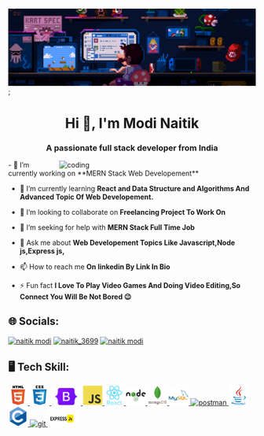 ![logo](banner.gif);
<h1 align="center">Hi 👋, I'm Modi Naitik</h1>
<h3 align="center">A passionate full stack developer from India</h3>

<img align="right" alt="coding" width="400" src="https://media.tenor.com/DkLuqx5rQcUAAAAM/cat.gif">
- 🔭 I’m currently working on **MERN Stack Web Developement**

- 🌱 I’m currently learning **React and Data Structure and Algorithms And Advanced Topic Of Web Developement.**

- 👯 I’m looking to collaborate on **Freelancing Project To Work On**

- 🤝 I’m seeking for help with **MERN Stack Full Time Job**

- 💬 Ask me about **Web Developement Topics Like Javascript,Node js,Express js,**

- 📫 How to reach me **On linkedin By Link In Bio**

- ⚡ Fun fact **I Love To Play Video Games And Doing Video Editing,So Connect You Will Be Not Bored 😉**

<h2 align="left"><B>🌐 Socials:</B></h2>
<p align="left">
<a href="https://www.linkedin.com/in/naitik-modi/" target="blank"><img align="center" src="https://raw.githubusercontent.com/rahuldkjain/github-profile-readme-generator/master/src/images/icons/Social/linked-in-alt.svg" alt="naitik modi" height="30" width="40" /></a>
<a href="https://www.leetcode.com/naitik_3699" target="blank"><img align="center" src="https://raw.githubusercontent.com/rahuldkjain/github-profile-readme-generator/master/src/images/icons/Social/leet-code.svg" alt="naitik_3699" height="30" width="40" /></a>
<a href="https://www.instagram.com/naitik099?igsh=MWlza296aTIzZGsxaw==" target="blank"><img align="center" src="https://raw.githubusercontent.com/rahuldkjain/github-profile-readme-generator/master/src/images/icons/Social/instagram.svg" alt="naitik modi" height="30" width="40" /></a>
</p>

<h2 align="left" height="100"><B>🖥️ Tech Skill:</B></h2>
<p align="left">  <a href="https://www.w3.org/html/" target="_blank" rel="noreferrer"> <img src="https://raw.githubusercontent.com/devicons/devicon/master/icons/html5/html5-original-wordmark.svg" alt="html5" width="40" height="40"/> </a> 
  <a href="https://www.w3schools.com/css/" target="_blank" rel="noreferrer"> <img src="https://raw.githubusercontent.com/devicons/devicon/master/icons/css3/css3-original-wordmark.svg" alt="css3" width="40" height="40"/> </a>
  <a href="https://getbootstrap.com" target="_blank" rel="noreferrer"> <img src="finalbootstrap.png" alt="bootstrap" height="35" /> </a>
  <a href="https://developer.mozilla.org/en-US/docs/Web/JavaScript" target="_blank" rel="noreferrer"> <img src="https://raw.githubusercontent.com/devicons/devicon/master/icons/javascript/javascript-original.svg" alt="javascript" width="40" height="40"/> </a> 
  <a href="https://reactjs.org/" target="_blank" rel="noreferrer"> <img src="https://raw.githubusercontent.com/devicons/devicon/master/icons/react/react-original-wordmark.svg" alt="react" width="40" height="40"/> </a>
  <a href="https://nodejs.org" target="_blank" rel="noreferrer"> <img src="https://raw.githubusercontent.com/devicons/devicon/master/icons/nodejs/nodejs-original-wordmark.svg" alt="nodejs" width="40" height="40"/> </a> 
  <a href="https://www.mongodb.com/" target="_blank" rel="noreferrer"> <img src="https://raw.githubusercontent.com/devicons/devicon/master/icons/mongodb/mongodb-original-wordmark.svg" alt="mongodb" width="40" height="40"/> </a> 
  <a href="https://www.mysql.com/" target="_blank" rel="noreferrer"> <img src="https://raw.githubusercontent.com/devicons/devicon/master/icons/mysql/mysql-original-wordmark.svg" alt="mysql" width="40" height="40"/> </a> 
  <a href="https://postman.com" target="_blank" rel="noreferrer"> <img src="https://www.vectorlogo.zone/logos/getpostman/getpostman-icon.svg" alt="postman" width="40" height="40"/> </a> 
  <a href="https://www.java.com" target="_blank" rel="noreferrer"> <img src="https://raw.githubusercontent.com/devicons/devicon/master/icons/java/java-original.svg" alt="java" width="40" height="40"/> </a> 
 <a href="https://www.cprogramming.com/" target="_blank" rel="noreferrer"> <img src="https://raw.githubusercontent.com/devicons/devicon/master/icons/c/c-original.svg" alt="c" width="40" height="40"/> </a>
  <a href="https://git-scm.com/" target="_blank" rel="noreferrer"> <img src="https://www.vectorlogo.zone/logos/git-scm/git-scm-icon.svg" alt="git" width="40" height="40"/> </a>
  <a href="https://expressjs.com" target="_blank" rel="noreferrer"> <img src="finalex.png" alt="express" width="60" height="40"/> </a>
</p>
